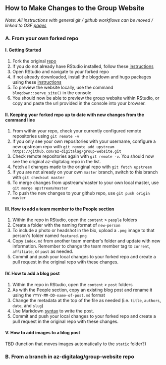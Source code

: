 ## How to Make Changes to the Group Website
_Note: All instructions with general git / github workflows can be moved / linked to OSF [pages](https://osf.io/tzmhp/wiki/home/)_

### A. From your own forked repo

#### I. Getting Started

1. Fork the original [repo](https://github.com/az-digitalag/group-website)
2. If you do not already have RStudio installed, follow these [instructions](https://rstudio.com/products/rstudio/download/)
3. Open RStudio and navigate to your forked repo
4. If not already downloaded, install the blogdown and hugo packages using these [instructions](https://bookdown.org/yihui/blogdown/installation.html)
5. To preview the website locally, use the command `blogdown::serve_site()` in the console
6. You should now be able to preview the group website within RStudio, or copy and paste the url provided in the console into your browser. 

#### II. Keeping your forked repo up to date with new changes from the command line

1. From within your repo, check your currently configured remote repositories using `git remote -v`
2. If you only see your own repositories with your username, configure a new upstream repo with `git remote add upstream https://github.com/az-digitalag/group-website.git`
3. Check remote repositories again with `git remote -v`. You should now see the original az-digitalag repo in the list. 
4. Fetch all changes made to the original repo with `git fetch upstream`
5. If you are not already on your own `master` branch, switch to this branch with `git checkout master`
6. To merge changes from upstream/master to your own local master, use `git merge upstream/master`
7. To push the new changes to your github repo, use `git push origin master`

#### III. How to add a team member to the People section

1. Within the repo in RStudio, open the `content` > `people` folders
2. Create a folder with the naming format of `new-person`
3. To include a photo or headshot in the bio, upload a `.png` image to that person's folder named `featured.png`
4. Copy `index.md` from another team member's folder and update with new information. Remember to change the team member tag to `current`, `affiliate`, or `past` as needed.
5. Commit and push your local changes to your forked repo and create a pull request in the original repo with these changes. 

#### IV. How to add a blog post

1. Within the repo in RStudio, open the `content` > `post` folders
2. As with the People section, copy an existing blog post and rename it using the `YYYY-MM-DD-name-of-post.md` format
3. Change the metadata at the top of the file as needed (i.e. `title`, `authors`, `date`, and `slug`)
4. Use Markdown [syntax](https://www.markdownguide.org/basic-syntax/) to write the post. 
5. Commit and push your local changes to your forked repo and create a pull request in the original repo with these changes. 

#### V. How to add images to a blog post
TBD (function that moves images automatically to the `static` folder?)

### B. From a branch in az-digitalag/group-website repo
